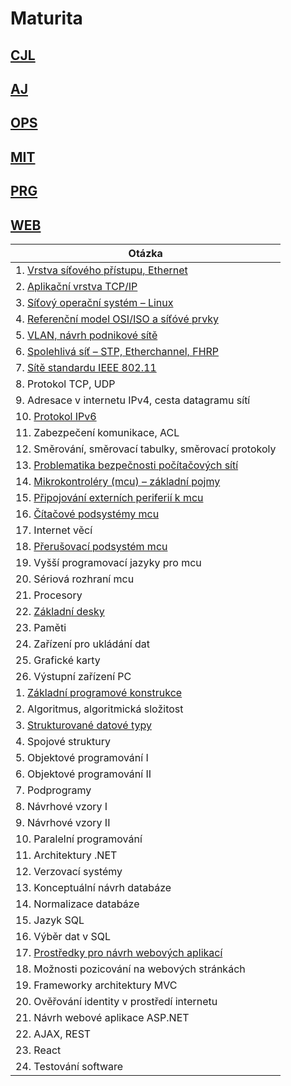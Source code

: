# Maturita

## [CJL](./CJ.md)

## [AJ](./AJ.md)

## [OPS](./OPS.md)

## [MIT](./MIT.md)

## [PRG](./PRG.md)

## [WEB](./WEB.md)

| Otázka                                                             |
| ------------------------------------------------------------------ |
| 1. [Vrstva síťového přístupu, Ethernet](./OPS/L1.md)               |
| 2. [Aplikační vrstva TCP/IP](./OPS/L7.md)                          |
| 3. [Síťový operační systém – Linux](./OPS/Linux.md)                |
| 4. [Referenční model OSI/ISO a síťóvé prvky](./OPS/OSIISO.md)      |
| 5. [VLAN, návrh podnikové sítě](./OPS/VLAN.md)                     |
| 6. [Spolehlivá síť – STP, Etherchannel, FHRP](./OPS/STP.md)        |
| 7. [Sítě standardu IEEE 802.11](./OPS/WLAN.md)                     |
| 8. Protokol TCP, UDP                                               |
| 9. Adresace v internetu IPv4, cesta datagramu sítí                 |
| 10. [Protokol IPv6](./OPS/v6.md)                                   |
| 11. Zabezpečení komunikace, ACL                                    |
| 12. Směrování, směrovací tabulky, směrovací protokoly              |
| 13. [Problematika bezpečnosti počítačových sítí ](./OPS/hacker.md) |
| 14. [Mikrokontroléry (mcu) – základní pojmy](./MIT/MCU.md)         |
| 15. [Připojování externích periferií k mcu](./MIT/Periferie.md)    |
| 16. [Čítačové podsystémy mcu](./MIT/Citace.md)                     |
| 17. Internet věcí                                                  |
| 18. [Přerušovací podsystém mcu](./MIT/Preruseni.md)                |
| 19. Vyšší programovací jazyky pro mcu                              |
| 20. Sériová rozhraní mcu                                           |
| 21. Procesory                                                      |
| 22. [Základní desky](./MIT/MB.md)                                  |
| 23. Paměti                                                         |
| 24. Zařízení pro ukládání dat                                      |
| 25. Grafické karty                                                 |
| 26. Výstupní zařízení PC                                           |
| 1. [Základní programové konstrukce](./PRG/Promene.md)              |
| 2. Algoritmus, algoritmická složitost                              |
| 3. [Strukturované datové typy](./PRG/strukturoveDT.md)             |
| 4. Spojové struktury                                               |
| 5. Objektové programování I                                        |
| 6. Objektové programování II                                       |
| 7. Podprogramy                                                     |
| 8. Návrhové vzory I                                                |
| 9. Návrhové vzory II                                               |
| 10. Paralelní programování                                         |
| 11. Architektury .NET                                              |
| 12. Verzovací systémy                                              |
| 13. Konceptuální návrh databáze                                    |
| 14. Normalizace databáze                                           |
| 15. Jazyk SQL                                                      |
| 16. Výběr dat v SQL                                                |
| 17. [Prostředky pro návrh webových aplikací](./WEB/HTML.md)        |
| 18. Možnosti pozicování na webových stránkách                      |
| 19. Frameworky architektury MVC                                    |
| 20. Ověřování identity v prostředí internetu                       |
| 21. Návrh webové aplikace ASP.NET                                  |
| 22. AJAX, REST                                                     |
| 23. React                                                          |
| 24. Testování software                                             |
